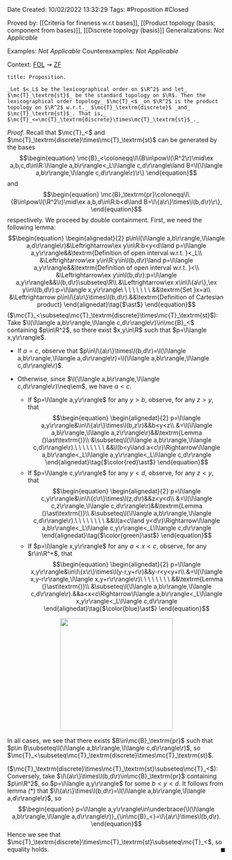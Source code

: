 <br />
<br />

Date Created: 10/02/2022 13:32:29
Tags: #Proposition #Closed 

Proved by: [[Criteria for fineness w.r.t bases]], [[Product topology (basis; component from bases)]], [[Discrete topology (basis)]]
Generalizations: _Not Applicable_

Examples: _Not Applicable_
Counterexamples: _Not Applicable_

Context: [$\textrm{FOL}$](obsidian://open?file=First%20Order%20Logic)$\,\,\rightsquigarrow\,\,$[$\textrm{ZF}$](obsidian://open?file=Zermelo-Fraenkel%20Set%20Theory)

``` ad-Proposition
title: Proposition.

_Let $<_L$ be the lexicographical order on $\R^2$ and let_ $\mc{T}_\textrm{st}$_ be the standard topology on $\R$. Then the lexicographical order topology_ $\mc{T}_<$ _on $\R^2$ is the product topology on $\R^2$ w.r.t._ $\mc{T}_\textrm{discrete}$ _and_ $\mc{T}_\textrm{st}$_. That is,_ $\mc{T}_<=\mc{T}_\textrm{discrete}\times\mc{T}_\textrm{st}$_._

```

_Proof_. Recall that $\mc{T}_<$ and $\mc{T}_\textrm{discrete}\times\mc{T}_\textrm{st}$ can be generated by the bases
$$\begin{equation}
    \mc{B}_<\coloneqq\l\{B\in\pow\l(\R^2\r)\mid\ex a,b,c,d\in\R:\l\langle a,b\r\rangle<_L\l\langle c,d\r\rangle\land B=\l(\l\langle a,b\r\rangle,\l\langle c,d\r\rangle\r)\r\}
\end{equation}$$
and
$$\begin{equation}
    \mc{B}_\textrm{pr}\coloneqq\l\{B\in\pow\l(\R^2\r)\mid\ex a,b,d\in\R:b<d\land B=\l\{a\r\}\times\l(b,d\r)\r\},
\end{equation}$$
respectively. We proceed by double containment. First, we need the following lemma:
$$\begin{equation}
    \begin{alignedat}{2}
        p\in\l(\l\langle a,b\r\rangle,\l\langle a,d\r\rangle\r)&\Leftrightarrow\ex y\in\R:b<y<d\land p=\l\langle a,y\r\rangle&&\textrm{Definition of open interval w.r.t. }<_L\\
        &\Leftrightarrow\ex y\in\R:y\in\l(b,d\r)\land p=\l\langle a,y\r\rangle&&\textrm{Definition of open interval w.r.t. }<\\
        &\Leftrightarrow\ex y\in\l(b,d\r):p=\l\langle a,y\r\rangle&&\l(b,d\r)\subseteq\R\\
        &\Leftrightarrow\ex x\in\l\{a\r\},\ex y\in\l(b,d\r):p=\l\langle x,y\r\rangle\ \ \ \ \ \ \ \ &&\textrm{Set }x=a\\
        &\Leftrightarrow p\in\l\{a\r\}\times\l(b,d\r).&&\textrm{Definition of Cartesian product}
    \end{alignedat}\tag{$\ast$}
\end{equation}$$
($\mc{T}_<\subseteq\mc{T}_\textrm{discrete}\times\mc{T}_\textrm{st}$): Take $\l(\l\langle a,b\r\rangle,\l\langle c,d\r\rangle\r)\in\mc{B}_<$ containing $p\in\R^2$, so there exist $x,y\in\R$ such that $p=\l\langle x,y\r\rangle$. 
* If $a=c$, observe that $p\in\l\{a\r\}\times\l(b,d\r)=\l(\l\langle a,b\r\rangle,\l\langle a,d\r\rangle\r)=\l(\l\langle a,b\r\rangle,\l\langle c,d\r\rangle\r)$.

* Otherwise, since $\l(\l\langle a,b\r\rangle,\l\langle c,d\r\rangle\r)\neq\em$, we have $a<c$.
    * If $p=\l\langle a,y\r\rangle$ for any $y>b$, observe, for any $z>y$, that$$\begin{equation}
      \begin{alignedat}{2}
        p=\l\langle a,y\r\rangle&\in\l\{a\r\}\times\l(b,z\r)&&b<y<z\\
        &=\l(\l\langle a,b\r\rangle,\l\langle a,z\r\rangle\r)&&\textrm{Lemma (}\ast\textrm{)}\\
        &\subseteq\l(\l\langle a,b\r\rangle,\l\langle c,d\r\rangle\r).\ \ \ \ \ \ \ \ &&\l(b<y\land a<c\r)\Rightarrow\l\langle a,b\r\rangle<_L\l\langle a,y\r\rangle<_L\l\langle c,d\r\rangle
      \end{alignedat}\tag{$\color{red}\ast$}
      \end{equation}$$
    * If $p=\l\langle c,y\r\rangle$ for any $y<d$, observe, for any $z<y$, that$$\begin{equation}
      \begin{alignedat}{2}
        p=\l\langle c,y\r\rangle&\in\l\{c\r\}\times\l(z,d\r)&&z<y<d\\
        &=\l(\l\langle c,z\r\rangle,\l\langle c,d\r\rangle\r)&&\textrm{Lemma (}\ast\textrm{)}\\
        &\subseteq\l(\l\langle a,b\r\rangle,\l\langle c,d\r\rangle\r).\ \ \ \ \ \ \ \ &&\l(a<c\land y<d\r)\Rightarrow\l\langle a,b\r\rangle<_L\l\langle c,y\r\rangle<_L\l\langle c,d\r\rangle
      \end{alignedat}\tag{$\color{green}\ast$}
      \end{equation}$$
    * If $p=\l\langle x,y\r\rangle$ for any $a<x<c$, observe, for any $r\in\R^+$, that$$\begin{equation}
      \begin{alignedat}{2}
        p=\l\langle x,y\r\rangle&\in\l\{x\r\}\times\l(y-r,y+r\r)&&y-r<y<y+r\\
        &=\l(\l\langle x,y-r\r\rangle,\l\langle x,y+r\r\rangle\r)\ \ \ \ \ \ \ \ &&\textrm{Lemma (}\ast\textrm{)}\\
        &\subseteq\l(\l\langle a,b\r\rangle,\l\langle c,d\r\rangle\r).&&a<x<c\Rightarrow\l\langle a,b\r\rangle<_L\l\langle x,y\r\rangle<_L\l\langle c,d\r\rangle
      \end{alignedat}\tag{$\color{blue}\ast$}
      \end{equation}$$  

<center><img src="https://raw.githubusercontent.com/zhaoshenzhai/MathWiki/master/Images/10-02-2022_154054/image.svg", width=260></center>

In all cases, we see that there exists $B\in\mc{B}_\textrm{pr}$ such that $p\in B\subseteq\l(\l\langle a,b\r\rangle,\l\langle c,d\r\rangle\r)$, so $\mc{T}_<\subseteq\mc{T}_\textrm{discrete}\times\mc{T}_\textrm{st}$.

($\mc{T}_\textrm{discrete}\times\mc{T}_\textrm{st}\subseteq\mc{T}_<$): Conversely, take $\l\{a\r\}\times\l(b,d\r)\in\mc{B}_\textrm{pr}$ containing $p\in\R^2$, so $p=\l\langle a,y\r\rangle$ for some $b<y<d$. It follows from lemma ($\ast$) that $\l\{a\r\}\times\l(b,d\r)=\l(\l\langle a,b\r\rangle,\l\langle a,d\r\rangle\r)$, so
$$\begin{equation}
    p=\l\langle a,y\r\rangle\in\underbrace{\l(\l\langle a,b\r\rangle,\l\langle a,d\r\rangle\r)}_{\in\mc{B}_<}=\l\{a\r\}\times\l(b,d\r).
\end{equation}$$
Hence we see that $\mc{T}_\textrm{discrete}\times\mc{T}_\textrm{st}\subseteq\mc{T}_<$, so equality holds.<span style="float:right;">$\blacksquare$</span>
